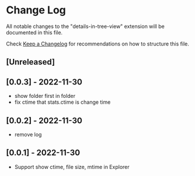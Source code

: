 # Change Log

All notable changes to the "details-in-tree-view" extension will be documented in this file.

Check [Keep a Changelog](http://keepachangelog.com/) for recommendations on how to structure this file.

## [Unreleased]

## [0.0.3] - 2022-11-30

- show folder first in folder
- fix ctime that stats.ctime is change time

## [0.0.2] - 2022-11-30

- remove log

## [0.0.1] - 2022-11-30

- Support show ctime, file size, mtime in Explorer
